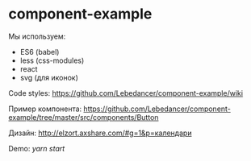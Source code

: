 # component-example

Мы используем:
* ES6 (babel)
* less (css-modules)
* react
* svg (для иконок)

Code styles: https://github.com/Lebedancer/component-example/wiki

Пример компонента: https://github.com/Lebedancer/component-example/tree/master/src/components/Button

Дизайн: http://elzort.axshare.com/#g=1&p=календари

Demo: *yarn start*
